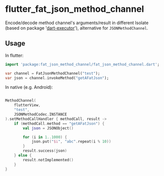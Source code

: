 # flutter_fat_json_method_channel
Encode/decode method channel's arguments/result in different Isolate (based on package '[dart-executor](https://github.com/yrom/dart-executor)'), alternative for `JSONMethodChannel`.

## Usage
In flutter:
```dart
import 'package:fat_json_method_channel/fat_json_method_channel.dart';

var channel = FatJsonMethodChannel("test");
var json = channel.invokeMethod("getAFatJson");

```

In native (e.g. Android):

```kotlin

MethodChannel(
    flutterView,
    "test",
    JSONMethodCodec.INSTANCE
).setMethodCallHandler { methodCall, result ->
    if (methodCall.method == "getAFatJson") {
        val json = JSONObject()

        for (i in 1..1000) {
            json.put("$i", "abc".repeat(i % 10))
        }
        result.success(json)
    } else {
        result.notImplemented()
    }
}
```


